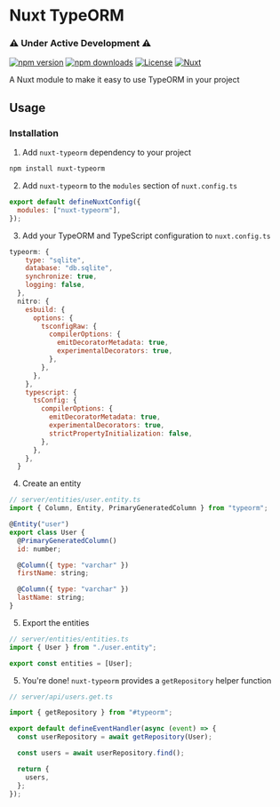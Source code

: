 # Nuxt TypeORM

### ⚠️ Under Active Development ⚠️

[![npm version][npm-version-src]][npm-version-href]
[![npm downloads][npm-downloads-src]][npm-downloads-href]
[![License][license-src]][license-href]
[![Nuxt][nuxt-src]][nuxt-href]

A Nuxt module to make it easy to use TypeORM in your project

## Usage

### Installation

1. Add `nuxt-typeorm` dependency to your project

```bash
npm install nuxt-typeorm
```

2. Add `nuxt-typeorm` to the `modules` section of `nuxt.config.ts`

```js
export default defineNuxtConfig({
  modules: ["nuxt-typeorm"],
});
```

3. Add your TypeORM and TypeScript configuration to `nuxt.config.ts`

```js
typeorm: {
    type: "sqlite",
    database: "db.sqlite",
    synchronize: true,
    logging: false,
  },
  nitro: {
    esbuild: {
      options: {
        tsconfigRaw: {
          compilerOptions: {
            emitDecoratorMetadata: true,
            experimentalDecorators: true,
          },
        },
      },
    },
    typescript: {
      tsConfig: {
        compilerOptions: {
          emitDecoratorMetadata: true,
          experimentalDecorators: true,
          strictPropertyInitialization: false,
        },
      },
    },
  }
```

4. Create an entity

```js
// server/entities/user.entity.ts
import { Column, Entity, PrimaryGeneratedColumn } from "typeorm";

@Entity("user")
export class User {
  @PrimaryGeneratedColumn()
  id: number;

  @Column({ type: "varchar" })
  firstName: string;

  @Column({ type: "varchar" })
  lastName: string;
}
```

5. Export the entities

```js
// server/entities/entities.ts
import { User } from "./user.entity";

export const entities = [User];
```

5. You're done! `nuxt-typeorm` provides a `getRepository` helper function

```js
// server/api/users.get.ts

import { getRepository } from "#typeorm";

export default defineEventHandler(async (event) => {
  const userRepository = await getRepository(User);

  const users = await userRepository.find();

  return {
    users,
  };
});
```

<!-- Badges -->

[npm-version-src]: https://img.shields.io/npm/v/nuxt-typeorm/latest.svg?style=flat&colorA=18181B&colorB=28CF8D
[npm-version-href]: https://npmjs.com/package/nuxt-typeorm
[npm-downloads-src]: https://img.shields.io/npm/dm/nuxt-typeorm.svg?style=flat&colorA=18181B&colorB=28CF8D
[npm-downloads-href]: https://npmjs.com/package/nuxt-typeorm
[license-src]: https://img.shields.io/npm/l/nuxt-typeorm.svg?style=flat&colorA=18181B&colorB=28CF8D
[license-href]: https://npmjs.com/package/nuxt-typeorm
[nuxt-src]: https://img.shields.io/badge/Nuxt-18181B?logo=nuxt.js
[nuxt-href]: https://nuxt.com

